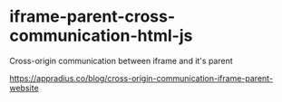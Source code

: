 # iframe-parent-cross-communication-html-js
Cross-origin communication between iframe and it's parent

https://appradius.co/blog/cross-origin-communication-iframe-parent-website